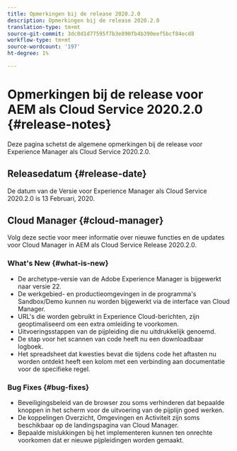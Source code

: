```yaml
---
title: Opmerkingen bij de release 2020.2.0
description: Opmerkingen bij de release 2020.2.0
translation-type: tm+mt
source-git-commit: 3dc0d1d77595f7b3e890fb4b390eef5bcf84ecd8
workflow-type: tm+mt
source-wordcount: '197'
ht-degree: 1%

---
```



# Opmerkingen bij de release voor AEM als Cloud Service 2020.2.0 {#release-notes}

Deze pagina schetst de algemene opmerkingen bij de release voor Experience Manager als Cloud Service 2020.2.0.

## Releasedatum {#release-date}

De datum van de Versie voor Experience Manager als Cloud Service 2020.2.0 is 13 Februari, 2020.

## Cloud Manager {#cloud-manager}

Volg deze sectie voor meer informatie over nieuwe functies en de updates voor Cloud Manager in AEM als Cloud Service Release 2020.2.0.

### What&#39;s New {#what-is-new}

* De archetype-versie van de Adobe Experience Manager is bijgewerkt naar versie 22.
* De werkgebied- en productieomgevingen in de programma&#39;s Sandbox/Demo kunnen nu worden bijgewerkt via de interface van Cloud Manager.
* URL&#39;s die worden gebruikt in Experience Cloud-berichten, zijn geoptimaliseerd om een extra omleiding te voorkomen.
* Uitvoeringsstappen van de pijpleiding die nu uitdrukkelijk genoemd.
* De stap voor het scannen van code heeft nu een downloadbaar logboek.
* Het spreadsheet dat kwesties bevat die tijdens code het aftasten nu worden ontdekt heeft een kolom met een verbinding aan documentatie voor de specifieke regel.

### Bug Fixes  {#bug-fixes}

* Beveiligingsbeleid van de browser zou soms verhinderen dat bepaalde knoppen in het scherm voor de uitvoering van de pijplijn goed werken.
* De koppelingen Overzicht, Omgevingen en Activiteit zijn soms beschikbaar op de landingspagina van Cloud Manager.
* Bepaalde mislukkingen bij het implementeren kunnen ten onrechte voorkomen dat er nieuwe pijpleidingen worden gemaakt.
